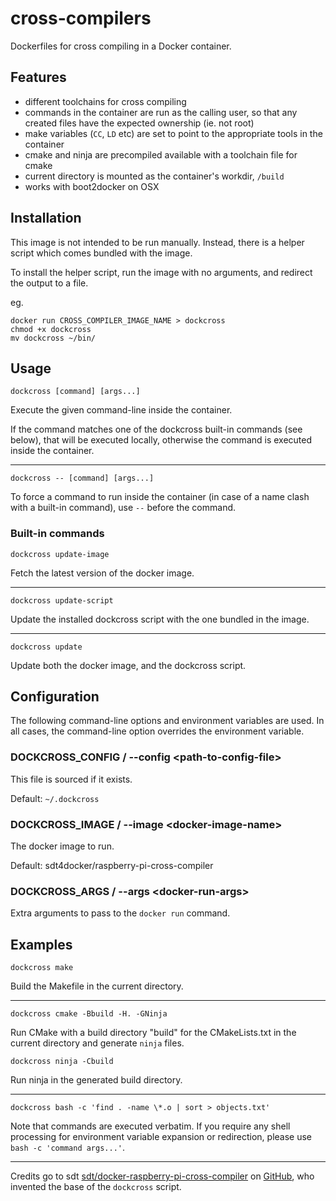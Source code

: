 cross-compilers
===============

Dockerfiles for cross compiling in a Docker container.

## Features

* different toolchains for cross compiling
* commands in the container are run as the calling user, so that any created files have the expected ownership (ie. not root)
* make variables (`CC`, `LD` etc) are set to point to the appropriate tools in the container
* cmake and ninja are precompiled available with a toolchain file for cmake
* current directory is mounted as the container's workdir, `/build`
* works with boot2docker on OSX

## Installation

This image is not intended to be run manually. Instead, there is a helper script which comes bundled with the image.

To install the helper script, run the image with no arguments, and redirect the output to a file.

eg.
```
docker run CROSS_COMPILER_IMAGE_NAME > dockcross
chmod +x dockcross
mv dockcross ~/bin/
```

## Usage

`dockcross [command] [args...]`

Execute the given command-line inside the container.

If the command matches one of the dockcross built-in commands (see below), that will be executed locally, otherwise the command is executed inside the container.

---

`dockcross -- [command] [args...]`

To force a command to run inside the container (in case of a name clash with a built-in command), use `--` before the command.

### Built-in commands

`dockcross update-image`

Fetch the latest version of the docker image.

---

`dockcross update-script`

Update the installed dockcross script with the one bundled in the image.

----

`dockcross update`

Update both the docker image, and the dockcross script.

## Configuration

The following command-line options and environment variables are used. In all cases, the command-line option overrides the environment variable.

### DOCKCROSS_CONFIG / --config &lt;path-to-config-file&gt;

This file is sourced if it exists.

Default: `~/.dockcross`

### DOCKCROSS_IMAGE / --image &lt;docker-image-name&gt;

The docker image to run.

Default: sdt4docker/raspberry-pi-cross-compiler

### DOCKCROSS_ARGS / --args &lt;docker-run-args&gt;

Extra arguments to pass to the `docker run` command.

## Examples

`dockcross make`

Build the Makefile in the current directory.

---

`dockcross cmake -Bbuild -H. -GNinja`

Run CMake with a build directory "build" for the CMakeLists.txt in the current directory and generate `ninja` files.

`dockcross ninja -Cbuild`

Run ninja in the generated build directory.

---

`dockcross bash -c 'find . -name \*.o | sort > objects.txt'`

Note that commands are executed verbatim. If you require any shell processing for environment variable expansion or redirection, please use `bash -c 'command args...'`.

---

Credits go to sdt [sdt/docker-raspberry-pi-cross-compiler](https://github.com/sdt/docker-raspberry-pi-cross-compiler) on [GitHub](https://github.com), who invented the base of the `dockcross` script.
